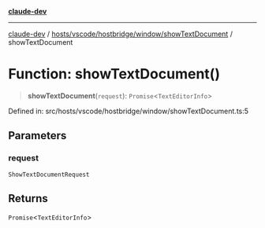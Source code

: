 [**claude-dev**](../../../../../../README.md)

***

[claude-dev](../../../../../../README.md) / [hosts/vscode/hostbridge/window/showTextDocument](../README.md) / showTextDocument

# Function: showTextDocument()

> **showTextDocument**(`request`): `Promise`\<`TextEditorInfo`\>

Defined in: src/hosts/vscode/hostbridge/window/showTextDocument.ts:5

## Parameters

### request

`ShowTextDocumentRequest`

## Returns

`Promise`\<`TextEditorInfo`\>
